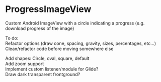 # ProgressImageView  
Custom Android ImageView with a circle indicating a progress (e.g. download progress of the image)  
  
To do:  
Refactor options (draw cone, spacing, gravity, sizes, percentages, etc...)  
Clean/refactor code before moving somewhere else  
  
Add shapes: Circle, oval, square, default  
Add zoom support  
Implement custom listener/module for Glide?  
Draw dark transparent frontground?  
